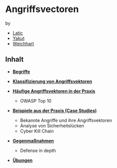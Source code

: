 # Angriffsvectoren

by 
- [Latic](https://github.com/LatiEm220189) 
- [Yakut](https://github.com/YakuEn220157) 
- [Weichhart](https://github.com/WeicJa210116/)

## Inhalt

- [**Begriffe**](./docs/Begriffe.md)
- [**Klassifizierung von Angriffsvektoren**](./docs/AngriffsvektorenKlassifizierung.md)
- [**Häufige Angriffsvektoren in der Praxis**](./docs/HäufigeAngriffsvektoren.md)
  - OWASP Top 10
- [**Beispiele aus der Praxis (Case Studies)**](./docs/Beispiele.md)
  - Bekannte Angriffe und ihre Angriffsvektoren
  - Analyse von Sicherheitslücken
  - Cyber Kill Chain
- [**Gegenmaßnahmen**](./docs/Gegenmaßnahmen.md)
  - Defense in depth

- [**Übungen**](./exercises/Readme.md)